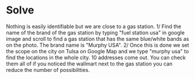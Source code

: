 # Solve

Nothing is easily identifiable but we are close to a gas station.
1/ Find the name of the brand of the gas station by typing "fuel station usa" in google image and scroll to find a gas station that has the same blue/white bands as on the photo. The brand name is "Murphy USA".
2/ Once this is done we set the scope on the city on Tulsa on Google Map and we type "murphy usa" to find the locations in the whole city. 10 addresses come out. You can check them all of if you noticed the wallmart next to the gas station you can reduce the number of possibilities.
